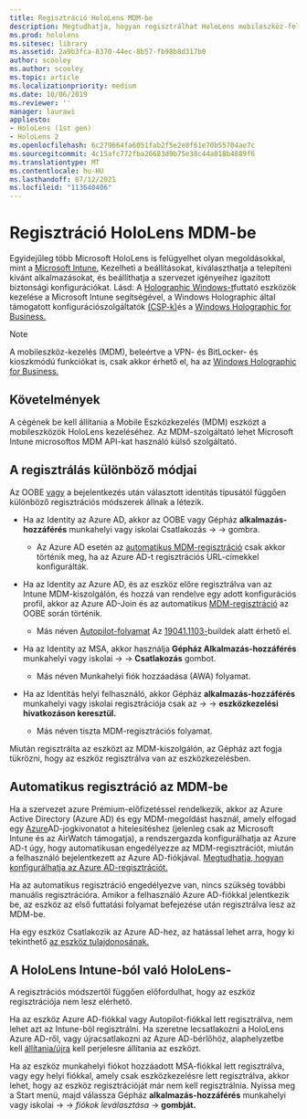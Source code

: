 ```yaml
---
title: Regisztráció HoloLens MDM-be
description: Megtudhatja, hogyan regisztrálhat HoloLens mobileszköz-felügyeletben (MDM) több eszköz egyszerűbb kezelése érdekében.
ms.prod: hololens
ms.sitesec: library
ms.assetid: 2a9b3fca-8370-44ec-8b57-fb98b8d317b0
author: scooley
ms.author: scooley
ms.topic: article
ms.localizationpriority: medium
ms.date: 10/06/2019
ms.reviewer: ''
manager: laurawi
appliesto:
- HoloLens (1st gen)
- HoloLens 2
ms.openlocfilehash: 6c279664fa6051fab2f5e2e8f61e70b55704ae7c
ms.sourcegitcommit: 4c15afc772fba26683d9b75e38c44a018b4889f6
ms.translationtype: MT
ms.contentlocale: hu-HU
ms.lasthandoff: 07/12/2021
ms.locfileid: "113640406"
---
```

# <a name="enroll-hololens-in-mdm"></a>Regisztráció HoloLens MDM-be

Egyidejűleg több Microsoft HoloLens is felügyelhet olyan megoldásokkal, mint a [Microsoft Intune.](/intune/windows-holographic-for-business) Kezelheti a beállításokat, kiválaszthatja a telepíteni kívánt alkalmazásokat, és beállíthatja a szervezet igényeihez igazított biztonsági konfigurációkat. Lásd: A [Holographic Windows-t](/intune/windows-holographic-for-business)futtató eszközök kezelése a Microsoft Intune segítségével, a Windows Holographic által támogatott konfigurációszolgáltatók [(CSP-k)](https://msdn.microsoft.com/windows/hardware/commercialize/customize/mdm/configuration-service-provider-reference#hololens)és a [Windows Holographic for Business.](https://msdn.microsoft.com/windows/hardware/commercialize/customize/mdm/policy-configuration-service-provider#hololenspolicies)

> [!NOTE]
> A mobileszköz-kezelés (MDM), beleértve a VPN- és BitLocker- és kioszkmódú funkciókat is, csak akkor érhető el, ha az [Windows Holographic for Business.](hololens1-upgrade-enterprise.md)

## <a name="requirements"></a>Követelmények

 A cégének be kell állítania a Mobile Eszközkezelés (MDM) eszközt a mobileszközök HoloLens kezeléséhez. Az MDM-szolgáltató lehet Microsoft Intune microsoftos MDM API-kat használó külső szolgáltató.
 
## <a name="different-ways-to-enroll"></a>A regisztrálás különböző módjai

Az OOBE [vagy](hololens-identity.md) a bejelentkezés után választott identitás típusától függően különböző regisztrációs módszerek állnak a létezik.

- Ha az Identity az Azure AD, akkor az OOBE vagy Gépház **alkalmazás-hozzáférés** munkahelyi vagy iskolai Csatlakozás  ->    ->   gombra.
    - Az Azure AD esetén az [automatikus MDM-regisztráció](hololens-enroll-mdm.md#auto-enrollment-in-mdm) csak akkor történik meg, ha az Azure AD-t regisztrációs URL-címekkel konfigurálták.
     
- Ha az Identity az Azure AD, és az eszköz előre regisztrálva van az Intune MDM-kiszolgálón, és hozzá van rendelve egy adott konfigurációs profil, akkor az Azure AD-Join és az automatikus [MDM-regisztráció](hololens-enroll-mdm.md#auto-enrollment-in-mdm) az OOBE során történik.
    - Más néven [Autopilot-folyamat](hololens2-autopilot.md) Az [19041.1103-](hololens-release-notes.md#windows-holographic-version-2004)buildek alatt érhető el.
    

- Ha az Identity az MSA, akkor használja **Gépház Alkalmazás-hozzáférés** munkahelyi vagy iskolai  ->    ->  **Csatlakozás** gombot.
    - Más néven Munkahelyi fiók hozzáadása (AWA) folyamat.
- Ha az Identitás helyi felhasználó, akkor Gépház **alkalmazás-hozzáférés** munkahelyi vagy iskolai regisztrációja csak az  ->    ->  **eszközkezelési hivatkozáson keresztül.**
    - Más néven tiszta MDM-regisztrációs folyamat.

Miután regisztrálta az eszközt az MDM-kiszolgálón, az Gépház azt fogja tükrözni, hogy az eszköz regisztrálva van az eszközkezelésben.

## <a name="auto-enrollment-in-mdm"></a>Automatikus regisztráció az MDM-be

Ha a szervezet azure Prémium-előfizetéssel rendelkezik, akkor az Azure Active Directory (Azure AD) és egy MDM-megoldást használ, amely elfogad egy [Azure](https://azure.microsoft.com/overview/)AD-jogkivonatot a hitelesítéshez (jelenleg csak az Microsoft Intune és az AirWatch támogatja), a rendszergazda konfigurálhatja az Azure AD-t úgy, hogy automatikusan engedélyezze az MDM-regisztrációt, miután a felhasználó bejelentkezett az Azure AD-fiókjával. [Megtudhatja, hogyan konfigurálhatja az Azure AD-regisztrációt.](/mem/intune/enrollment/windows-enroll#enable-windows-10-automatic-enrollment)

Ha az automatikus regisztráció engedélyezve van, nincs szükség további manuális regisztrációra. Amikor a felhasználó Azure AD-fiókkal jelentkezik be, az eszköz az első futtatási folyamat befejezése után regisztrálva lesz az MDM-be.

Ha egy eszköz Csatlakozik az Azure AD-hez, az hatással lehet arra, hogy ki tekinthető [az eszköz tulajdonosának.](security-adminless-os.md#device-owner)

## <a name="unenroll-hololens-from-intune"></a>A HoloLens Intune-ból való HoloLens-

A regisztrációs módszertől függően előfordulhat, hogy az eszköz regisztrációja nem lesz elérhető.

Ha az eszköz Azure AD-fiókkal vagy Autopilot-fiókkal lett regisztrálva, nem lehet azt az Intune-ból regisztrálni. Ha szeretne lecsatlakozni a HoloLens Azure AD-ről, vagy újracsatlakozni az Azure AD-bérlőhöz, alaphelyzetbe kell [állítania/újra](hololens-recovery.md#reset-the-device) kell perjelesre állítania az eszközt.

Ha az eszköz munkahelyi fiókot hozzáadott MSA-fiókkal lett regisztrálva, vagy egy helyi fiókkal, amely csak eszközkezelésre lett regisztrálva, akkor lehet, hogy az eszköz regisztrációját már nem kell regisztrálnia. Nyissa meg a Start menü, majd válassza Gépház **alkalmazás-hozzáférés** munkahelyi vagy iskolai  ->    ->  *fiókok leválasztása*  ->  **gombját.**